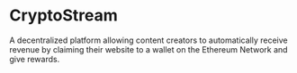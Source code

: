 # CryptoStream
A decentralized platform allowing content creators to automatically receive revenue by claiming their website to a wallet on the Ethereum Network and give rewards.
